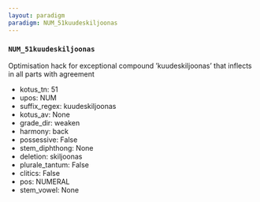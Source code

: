 ```yaml
---
layout: paradigm
paradigm: NUM_51kuudeskiljoonas
---
```

### ` NUM_51kuudeskiljoonas `

Optimisation hack for exceptional compound ’kuudeskiljoonas’ that inflects in all parts with agreement
* kotus_tn: 51
* upos: NUM
* suffix_regex: kuudeskiljoonas
* kotus_av: None
* grade_dir: weaken
* harmony: back
* possessive: False
* stem_diphthong: None
* deletion: skiljoonas
* plurale_tantum: False
* clitics: False
* pos: NUMERAL
* stem_vowel: None
